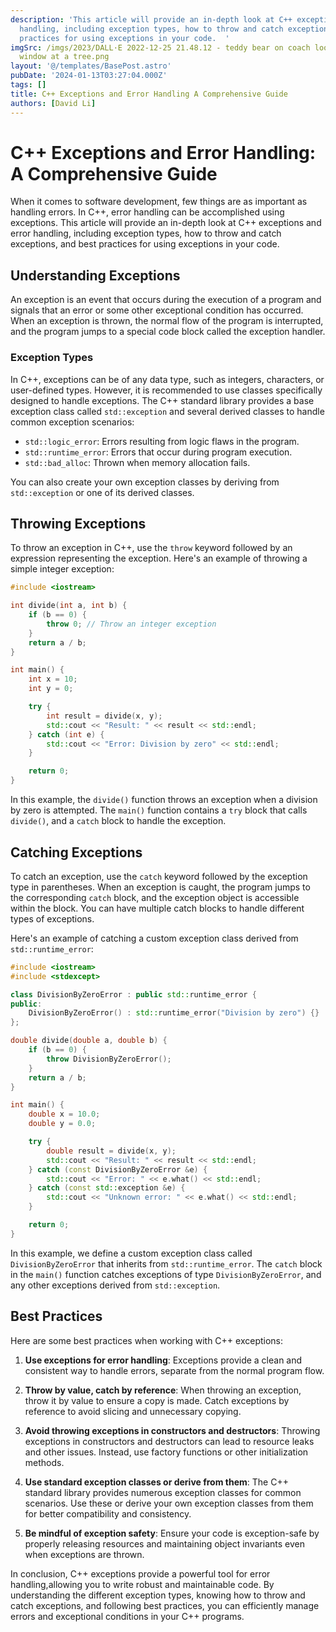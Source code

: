 ```yaml
---
description: 'This article will provide an in-depth look at C++ exceptions and error
  handling, including exception types, how to throw and catch exceptions, and best
  practices for using exceptions in your code.  '
imgSrc: /imgs/2023/DALL·E 2022-12-25 21.48.12 - teddy bear on coach looking out the
  window at a tree.png
layout: '@/templates/BasePost.astro'
pubDate: '2024-01-13T03:27:04.000Z'
tags: []
title: C++ Exceptions and Error Handling A Comprehensive Guide
authors: [David Li]
---
```


# C++ Exceptions and Error Handling: A Comprehensive Guide

When it comes to software development, few things are as important as handling errors. In C++, error handling can be accomplished using exceptions. This article will provide an in-depth look at C++ exceptions and error handling, including exception types, how to throw and catch exceptions, and best practices for using exceptions in your code.

## Understanding Exceptions

An exception is an event that occurs during the execution of a program and signals that an error or some other exceptional condition has occurred. When an exception is thrown, the normal flow of the program is interrupted, and the program jumps to a special code block called the exception handler.

### Exception Types

In C++, exceptions can be of any data type, such as integers, characters, or user-defined types. However, it is recommended to use classes specifically designed to handle exceptions. The C++ standard library provides a base exception class called `std::exception` and several derived classes to handle common exception scenarios:

* `std::logic_error`: Errors resulting from logic flaws in the program.
* `std::runtime_error`: Errors that occur during program execution.
* `std::bad_alloc`: Thrown when memory allocation fails.

You can also create your own exception classes by deriving from `std::exception` or one of its derived classes.

## Throwing Exceptions

To throw an exception in C++, use the `throw` keyword followed by an expression representing the exception. Here's an example of throwing a simple integer exception:

```cpp
#include <iostream>

int divide(int a, int b) {
    if (b == 0) {
        throw 0; // Throw an integer exception
    }
    return a / b;
}

int main() {
    int x = 10;
    int y = 0;

    try {
        int result = divide(x, y);
        std::cout << "Result: " << result << std::endl;
    } catch (int e) {
        std::cout << "Error: Division by zero" << std::endl;
    }

    return 0;
}
```

In this example, the `divide()` function throws an exception when a division by zero is attempted. The `main()` function contains a `try` block that calls `divide()`, and a `catch` block to handle the exception.

## Catching Exceptions

To catch an exception, use the `catch` keyword followed by the exception type in parentheses. When an exception is caught, the program jumps to the corresponding `catch` block, and the exception object is accessible within the block. You can have multiple catch blocks to handle different types of exceptions.

Here's an example of catching a custom exception class derived from `std::runtime_error`:

```cpp
#include <iostream>
#include <stdexcept>

class DivisionByZeroError : public std::runtime_error {
public:
    DivisionByZeroError() : std::runtime_error("Division by zero") {}
};

double divide(double a, double b) {
    if (b == 0) {
        throw DivisionByZeroError();
    }
    return a / b;
}

int main() {
    double x = 10.0;
    double y = 0.0;

    try {
        double result = divide(x, y);
        std::cout << "Result: " << result << std::endl;
    } catch (const DivisionByZeroError &e) {
        std::cout << "Error: " << e.what() << std::endl;
    } catch (const std::exception &e) {
        std::cout << "Unknown error: " << e.what() << std::endl;
    }

    return 0;
}
```

In this example, we define a custom exception class called `DivisionByZeroError` that inherits from `std::runtime_error`. The `catch` block in the `main()` function catches exceptions of type `DivisionByZeroError`, and any other exceptions derived from `std::exception`.

## Best Practices

Here are some best practices when working with C++ exceptions:

1. **Use exceptions for error handling**: Exceptions provide a clean and consistent way to handle errors, separate from the normal program flow.

2. **Throw by value, catch by reference**: When throwing an exception, throw it by value to ensure a copy is made. Catch exceptions by reference to avoid slicing and unnecessary copying.

3. **Avoid throwing exceptions in constructors and destructors**: Throwing exceptions in constructors and destructors can lead to resource leaks and other issues. Instead, use factory functions or other initialization methods.

4. **Use standard exception classes or derive from them**: The C++ standard library provides numerous exception classes for common scenarios. Use these or derive your own exception classes from them for better compatibility and consistency.

5. **Be mindful of exception safety**: Ensure your code is exception-safe by properly releasing resources and maintaining object invariants even when exceptions are thrown.

In conclusion, C++ exceptions provide a powerful tool for error handling,allowing you to write robust and maintainable code. By understanding the different exception types, knowing how to throw and catch exceptions, and following best practices, you can efficiently manage errors and exceptional conditions in your C++ programs.